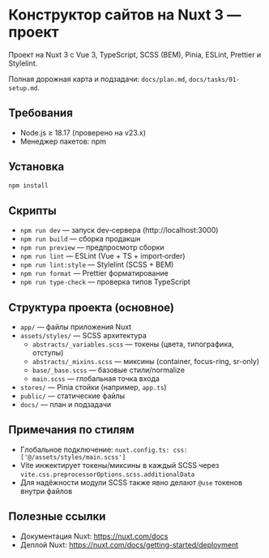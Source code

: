 # Конструктор сайтов на Nuxt 3 — проект

Проект на Nuxt 3 с Vue 3, TypeScript, SCSS (BEM), Pinia, ESLint, Prettier и Stylelint.

Полная дорожная карта и подзадачи: `docs/plan.md`, `docs/tasks/01-setup.md`.

## Требования
- Node.js ≥ 18.17 (проверено на v23.x)
- Менеджер пакетов: npm

## Установка
```bash
npm install
```

## Скрипты
- `npm run dev` — запуск dev‑сервера (http://localhost:3000)
- `npm run build` — сборка продакшн
- `npm run preview` — предпросмотр сборки
- `npm run lint` — ESLint (Vue + TS + import‑order)
- `npm run lint:style` — Stylelint (SCSS + BEM)
- `npm run format` — Prettier форматирование
- `npm run type-check` — проверка типов TypeScript

## Структура проекта (основное)
- `app/` — файлы приложения Nuxt
- `assets/styles/` — SCSS архитектура
  - `abstracts/_variables.scss` — токены (цвета, типографика, отступы)
  - `abstracts/_mixins.scss` — миксины (container, focus-ring, sr-only)
  - `base/_base.scss` — базовые стили/normalize
  - `main.scss` — глобальная точка входа
- `stores/` — Pinia стойки (например, `app.ts`)
- `public/` — статические файлы
- `docs/` — план и подзадачи

## Примечания по стилям
- Глобальное подключение: `nuxt.config.ts: css: ['@/assets/styles/main.scss']`
- Vite инжектирует токены/миксины в каждый SCSS через `vite.css.preprocessorOptions.scss.additionalData`
- Для надёжности модули SCSS также явно делают `@use` токенов внутри файлов

## Полезные ссылки
- Документация Nuxt: https://nuxt.com/docs
- Деплой Nuxt: https://nuxt.com/docs/getting-started/deployment
